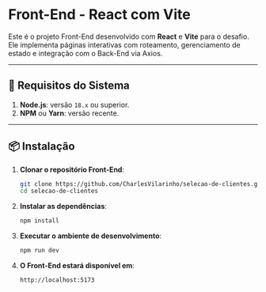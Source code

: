 # Front-End - React com Vite

Este é o projeto Front-End desenvolvido com **React** e **Vite** para o desafio. Ele implementa páginas interativas com roteamento, gerenciamento de estado e integração com o Back-End via Axios.

---

## 🚀 **Requisitos do Sistema**

1. **Node.js**: versão `18.x` ou superior.
2. **NPM** ou **Yarn**: versão recente.

---

## 📦 **Instalação**

1. **Clonar o repositório Front-End**:

   ```bash
   git clone https://github.com/CharlesVilarinho/selecao-de-clientes.git
   cd selecao-de-clientes
   ```

2. **Instalar as dependências**:

   ```bash
   npm install
   ```

3. **Executar o ambiente de desenvolvimento**:

   ```bash
   npm run dev
   ```

4. **O Front-End estará disponível em**:

   ```plaintext
   http://localhost:5173
   ```
